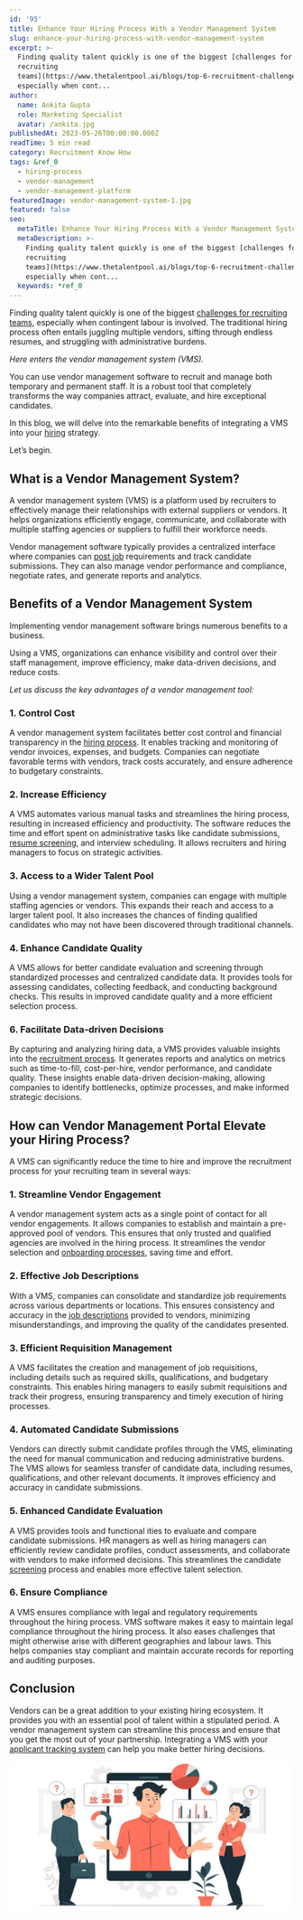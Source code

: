 ```yaml
---
id: '95'
title: Enhance Your Hiring Process With a Vendor Management System
slug: enhance-your-hiring-process-with-vendor-management-system
excerpt: >-
  Finding quality talent quickly is one of the biggest [challenges for
  recruiting
  teams](https://www.thetalentpool.ai/blogs/top-6-recruitment-challenges-and-how-to-overcome-them),
  especially when cont...
author:
  name: Ankita Gupta
  role: Marketing Specialist
  avatar: /ankita.jpg
publishedAt: 2023-05-26T00:00:00.000Z
readTime: 5 min read
category: Recruitment Know How
tags: &ref_0
  - hiring-process
  - vendor-management
  - vendor-management-platform
featuredImage: vendor-management-system-1.jpg
featured: false
seo:
  metaTitle: Enhance Your Hiring Process With a Vendor Management System
  metaDescription: >-
    Finding quality talent quickly is one of the biggest [challenges for
    recruiting
    teams](https://www.thetalentpool.ai/blogs/top-6-recruitment-challenges-and-how-to-overcome-them),
    especially when cont...
  keywords: *ref_0
---
```


Finding quality talent quickly is one of the biggest [challenges for recruiting teams](https://www.thetalentpool.ai/blogs/top-6-recruitment-challenges-and-how-to-overcome-them), especially when contingent labour is involved. The traditional hiring process often entails juggling multiple vendors, sifting through endless resumes, and struggling with administrative burdens.

_Here enters the vendor management system (VMS)._

You can use vendor management software to recruit and manage both temporary and permanent staff. It is a robust tool that completely transforms the way companies attract, evaluate, and hire exceptional candidates.

In this blog, we will delve into the remarkable benefits of integrating a VMS into your [hiring](https://www.thetalentpool.ai/blogs/increase-hiring-efficiency-by-tracking-these-key-parameters) strategy.

Let’s begin.

## **What is a Vendor Management System?**

A vendor management system (VMS) is a platform used by recruiters to effectively manage their relationships with external suppliers or vendors. It helps organizations efficiently engage, communicate, and collaborate with multiple staffing agencies or suppliers to fulfill their workforce needs.

Vendor management software typically provides a centralized interface where companies can [post job](https://www.thetalentpool.ai/blogs/our-2023-job-board-quick-guide-where-should-you-post) requirements and track candidate submissions. They can also manage vendor performance and compliance, negotiate rates, and generate reports and analytics.

## **Benefits of a Vendor Management System**

Implementing vendor management software brings numerous benefits to a business.

Using a VMS, organizations can enhance visibility and control over their staff management, improve efficiency, make data-driven decisions, and reduce costs.

_Let us discuss the key advantages of a vendor management tool:_

### 1\. **Control Cost**

A vendor management system facilitates better cost control and financial transparency in the [hiring process](https://www.thetalentpool.ai/blogs/how-accelerate-hiring-process-using-applicant-tracking-system). It enables tracking and monitoring of vendor invoices, expenses, and budgets. Companies can negotiate favorable terms with vendors, track costs accurately, and ensure adherence to budgetary constraints.

### 2\. **Increase Efficiency**

A VMS automates various manual tasks and streamlines the hiring process, resulting in increased efficiency and productivity. The software reduces the time and effort spent on administrative tasks like candidate submissions, [resume screening](https://www.thetalentpool.ai/candidate-database-management), and interview scheduling. It allows recruiters and hiring managers to focus on strategic activities.

### 3\. **Access to a Wider Talent Pool**

Using a vendor management system, companies can engage with multiple staffing agencies or vendors. This expands their reach and access to a larger talent pool. It also increases the chances of finding qualified candidates who may not have been discovered through traditional channels.

### 4\. **Enhance Candidate Quality**

A VMS allows for better candidate evaluation and screening through standardized processes and centralized candidate data. It provides tools for assessing candidates, collecting feedback, and conducting background checks. This results in improved candidate quality and a more efficient selection process.

### 6\. **Facilitate Data-driven Decisions**

By capturing and analyzing hiring data, a VMS provides valuable insights into the [recruitment process](https://www.thetalentpool.ai/end-to-end-recruitment-process-lifecycle). It generates reports and analytics on metrics such as time-to-fill, cost-per-hire, vendor performance, and candidate quality. These insights enable data-driven decision-making, allowing companies to identify bottlenecks, optimize processes, and make informed strategic decisions.

## **How can Vendor Management Portal Elevate your Hiring Process?**

A VMS can significantly reduce the time to hire and improve the recruitment process for your recruiting team in several ways:

### 1\. **Streamline Vendor Engagement**

A vendor management system acts as a single point of contact for all vendor engagements. It allows companies to establish and maintain a pre-approved pool of vendors. This ensures that only trusted and qualified agencies are involved in the hiring process. It streamlines the vendor selection and [onboarding processes](https://www.thetalentpool.ai/blogs/3-naukri-features-help-recruiters-boost-their-productivity), saving time and effort.

### 2\. **Effective Job Descriptions**

With a VMS, companies can consolidate and standardize job requirements across various departments or locations. This ensures consistency and accuracy in the [job descriptions](https://www.thetalentpool.ai/blogs/how-to-write-inclusive-job-descriptions) provided to vendors, minimizing misunderstandings, and improving the quality of the candidates presented.

### 3\. **Efficient Requisition Management**

A VMS facilitates the creation and management of job requisitions, including details such as required skills, qualifications, and budgetary constraints. This enables hiring managers to easily submit requisitions and track their progress, ensuring transparency and timely execution of hiring processes.

### 4\. **Automated Candidate Submissions**

Vendors can directly submit candidate profiles through the VMS, eliminating the need for manual communication and reducing administrative burdens. The VMS allows for seamless transfer of candidate data, including resumes, qualifications, and other relevant documents. It improves efficiency and accuracy in candidate submissions.

### 5\. **Enhanced Candidate Evaluation**

A VMS provides tools and functional ities to evaluate and compare candidate submissions. HR managers as well as hiring managers can efficiently review candidate profiles, conduct assessments, and collaborate with vendors to make informed decisions. This streamlines the candidate [screening](https://www.thetalentpool.ai/blogs/top-10-pre-screening-interview-questions) process and enables more effective talent selection.

### 6\. **Ensure Compliance**

A VMS ensures compliance with legal and regulatory requirements throughout the hiring process. VMS software makes it easy to maintain legal compliance throughout the hiring process. It also eases challenges that might otherwise arise with different geographies and labour laws. This helps companies stay compliant and maintain accurate records for reporting and auditing purposes.

## **Conclusion**

Vendors can be a great addition to your existing hiring ecosystem. It provides you with an essential pool of talent within a stipulated period. A vendor management system can streamline this process and ensure that you get the most out of your partnership. Integrating a VMS with your [applicant tracking system](https://www.thetalentpool.ai/applicant-tracking-software) can help you make better hiring decisions.

![vendor-management-system](images/vendor-management-system-1-1024x537.jpg)
